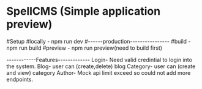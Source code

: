 # SpellCMS (Simple application preview)

#Setup
#locally - npm run dev
#------production----------------
#build - npm run build
#preview - npm run preview(need to build first)

------------Features-------------
Login- Need valid credintial to login into the system.
Blog- user can (create,delete) blog
Category- user can (create and view) category
Author- Mock api limit exceed so could not add more endpoints. 
